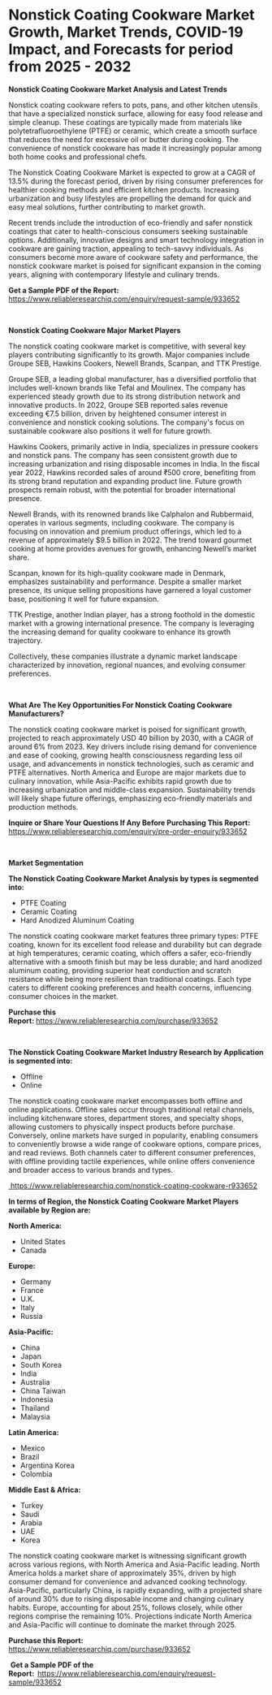 <p><h1>Nonstick Coating Cookware Market Growth, Market Trends, COVID-19 Impact, and Forecasts for period from 2025 - 2032</h1></p><p><strong>Nonstick Coating Cookware Market Analysis and Latest Trends</strong></p>
<p><p>Nonstick coating cookware refers to pots, pans, and other kitchen utensils that have a specialized nonstick surface, allowing for easy food release and simple cleanup. These coatings are typically made from materials like polytetrafluoroethylene (PTFE) or ceramic, which create a smooth surface that reduces the need for excessive oil or butter during cooking. The convenience of nonstick cookware has made it increasingly popular among both home cooks and professional chefs.</p><p>The Nonstick Coating Cookware Market is expected to grow at a CAGR of 13.5% during the forecast period, driven by rising consumer preferences for healthier cooking methods and efficient kitchen products. Increasing urbanization and busy lifestyles are propelling the demand for quick and easy meal solutions, further contributing to market growth. </p><p>Recent trends include the introduction of eco-friendly and safer nonstick coatings that cater to health-conscious consumers seeking sustainable options. Additionally, innovative designs and smart technology integration in cookware are gaining traction, appealing to tech-savvy individuals. As consumers become more aware of cookware safety and performance, the nonstick cookware market is poised for significant expansion in the coming years, aligning with contemporary lifestyle and culinary trends.</p></p>
<p><strong>Get a Sample PDF of the Report:&nbsp;</strong> <a href="https://www.reliableresearchiq.com/enquiry/request-sample/933652?utm_campaign=3711&utm_medium=2&utm_source=Github&utm_content=ia&utm_term=18042025&utm_id=nonstick-coating-cookware">https://www.reliableresearchiq.com/enquiry/request-sample/933652</a></p>
<p>&nbsp;</p>
<p><strong>Nonstick Coating Cookware Major Market Players</strong></p>
<p><p>The nonstick coating cookware market is competitive, with several key players contributing significantly to its growth. Major companies include Groupe SEB, Hawkins Cookers, Newell Brands, Scanpan, and TTK Prestige.</p><p>Groupe SEB, a leading global manufacturer, has a diversified portfolio that includes well-known brands like Tefal and Moulinex. The company has experienced steady growth due to its strong distribution network and innovative products. In 2022, Groupe SEB reported sales revenue exceeding €7.5 billion, driven by heightened consumer interest in convenience and nonstick cooking solutions. The company's focus on sustainable cookware also positions it well for future growth.</p><p>Hawkins Cookers, primarily active in India, specializes in pressure cookers and nonstick pans. The company has seen consistent growth due to increasing urbanization and rising disposable incomes in India. In the fiscal year 2022, Hawkins recorded sales of around ₹500 crore, benefiting from its strong brand reputation and expanding product line. Future growth prospects remain robust, with the potential for broader international presence.</p><p>Newell Brands, with its renowned brands like Calphalon and Rubbermaid, operates in various segments, including cookware. The company is focusing on innovation and premium product offerings, which led to a revenue of approximately $9.5 billion in 2022. The trend toward gourmet cooking at home provides avenues for growth, enhancing Newell’s market share.</p><p>Scanpan, known for its high-quality cookware made in Denmark, emphasizes sustainability and performance. Despite a smaller market presence, its unique selling propositions have garnered a loyal customer base, positioning it well for future expansion.</p><p>TTK Prestige, another Indian player, has a strong foothold in the domestic market with a growing international presence. The company is leveraging the increasing demand for quality cookware to enhance its growth trajectory.</p><p>Collectively, these companies illustrate a dynamic market landscape characterized by innovation, regional nuances, and evolving consumer preferences.</p></p>
<p>&nbsp;</p>
<p><strong>What Are The Key Opportunities For Nonstick Coating Cookware Manufacturers?</strong></p>
<p><p>The nonstick coating cookware market is poised for significant growth, projected to reach approximately USD 40 billion by 2030, with a CAGR of around 6% from 2023. Key drivers include rising demand for convenience and ease of cooking, growing health consciousness regarding less oil usage, and advancements in nonstick technologies, such as ceramic and PTFE alternatives. North America and Europe are major markets due to culinary innovation, while Asia-Pacific exhibits rapid growth due to increasing urbanization and middle-class expansion. Sustainability trends will likely shape future offerings, emphasizing eco-friendly materials and production methods.</p></p>
<p><strong>Inquire or Share Your Questions If Any Before Purchasing This Report:</strong> <a href="https://www.reliableresearchiq.com/enquiry/pre-order-enquiry/933652?utm_campaign=3711&utm_medium=2&utm_source=Github&utm_content=ia&utm_term=18042025&utm_id=nonstick-coating-cookware">https://www.reliableresearchiq.com/enquiry/pre-order-enquiry/933652</a></p>
<p>&nbsp;</p>
<p><strong>Market Segmentation</strong></p>
<p><strong>The Nonstick Coating Cookware Market Analysis by types is segmented into:</strong></p>
<p><ul><li>PTFE Coating</li><li>Ceramic Coating</li><li>Hard Anodized Aluminum Coating</li></ul></p>
<p><p>The nonstick coating cookware market features three primary types: PTFE coating, known for its excellent food release and durability but can degrade at high temperatures; ceramic coating, which offers a safer, eco-friendly alternative with a smooth finish but may be less durable; and hard anodized aluminum coating, providing superior heat conduction and scratch resistance while being more resilient than traditional coatings. Each type caters to different cooking preferences and health concerns, influencing consumer choices in the market.</p></p>
<p><strong>Purchase this Report:&nbsp;</strong><a href="https://www.reliableresearchiq.com/purchase/933652?utm_campaign=3711&utm_medium=2&utm_source=Github&utm_content=ia&utm_term=18042025&utm_id=nonstick-coating-cookware">https://www.reliableresearchiq.com/purchase/933652</a></p>
<p>&nbsp;</p>
<p><strong>The Nonstick Coating Cookware Market Industry Research by Application is segmented into:</strong></p>
<p><ul><li>Offline</li><li>Online</li></ul></p>
<p><p>The nonstick coating cookware market encompasses both offline and online applications. Offline sales occur through traditional retail channels, including kitchenware stores, department stores, and specialty shops, allowing customers to physically inspect products before purchase. Conversely, online markets have surged in popularity, enabling consumers to conveniently browse a wide range of cookware options, compare prices, and read reviews. Both channels cater to different consumer preferences, with offline providing tactile experiences, while online offers convenience and broader access to various brands and types.</p></p>
<p><a href="https://www.reliableresearchiq.com/nonstick-coating-cookware-r933652?utm_campaign=3711&utm_medium=2&utm_source=Github&utm_content=ia&utm_term=18042025&utm_id=nonstick-coating-cookware">&nbsp;https://www.reliableresearchiq.com/nonstick-coating-cookware-r933652</a></p>
<p><strong>In terms of Region, the Nonstick Coating Cookware Market Players available by Region are:</strong></p>
<p>
    <p> <strong> North America: </strong>
        <ul>
            <li>United States</li>
            <li>Canada</li>
        </ul>
        </p> 
    <p> <strong> Europe: </strong>
        <ul>
            <li>Germany</li>
            <li>France</li>
            <li>U.K.</li>
            <li>Italy</li>
            <li>Russia</li>
        </ul>
        </p> 
    <p> <strong> Asia-Pacific: </strong>
        <ul>
            <li>China</li>
            <li>Japan</li>
            <li>South Korea</li>
            <li>India</li>
            <li>Australia</li>
            <li>China Taiwan</li>
            <li>Indonesia</li>
            <li>Thailand</li>
            <li>Malaysia</li>
        </ul>
        </p> 
    <p> <strong> Latin America: </strong>
        <ul>
            <li>Mexico</li>
            <li>Brazil</li>
            <li>Argentina Korea</li>
            <li>Colombia</li>
        </ul>
        </p> 
    <p> <strong> Middle East & Africa: </strong>
        <ul>
            <li>Turkey</li>
            <li>Saudi</li>
            <li>Arabia</li>
            <li>UAE</li>
            <li>Korea</li>
        </ul>
    </p>
    </p>
<p><p>The nonstick coating cookware market is witnessing significant growth across various regions, with North America and Asia-Pacific leading. North America holds a market share of approximately 35%, driven by high consumer demand for convenience and advanced cooking technology. Asia-Pacific, particularly China, is rapidly expanding, with a projected share of around 30% due to rising disposable income and changing culinary habits. Europe, accounting for about 25%, follows closely, while other regions comprise the remaining 10%. Projections indicate North America and Asia-Pacific will continue to dominate the market through 2025.</p></p>
<p><strong>Purchase this Report: </strong><a href="https://www.reliableresearchiq.com/purchase/933652?utm_campaign=3711&utm_medium=2&utm_source=Github&utm_content=ia&utm_term=18042025&utm_id=nonstick-coating-cookware">https://www.reliableresearchiq.com/purchase/933652</a></p>
<p>&nbsp;<strong>Get a Sample PDF of the Report:&nbsp;&nbsp;</strong><a href="https://www.reliableresearchiq.com/enquiry/request-sample/933652?utm_campaign=3711&utm_medium=2&utm_source=Github&utm_content=ia&utm_term=18042025&utm_id=nonstick-coating-cookware">https://www.reliableresearchiq.com/enquiry/request-sample/933652</a></p>
<p><strong></strong></p>
<p><p></p><p></p><p></p></p>